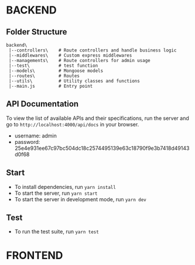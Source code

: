 # BACKEND
## Folder Structure

```
backend\
 |--controllers\    # Route controllers and handle business logic
 |--middlewares\    # Custom express middlewares
 |--managements\    # Route controllers for admin usage
 |--test\           # test function
 |--models\         # Mongoose models 
 |--routes\         # Routes
 |--utils\          # Utility classes and functions
 |--main.js         # Entry point
 ```

## API Documentation
To view the list of available APIs and their specifications, run the server and go to `http://localhost:4000/api/docs` in your browser.
- username: admin
- password: 25e4e931ee67c97bc504dc18c2574495139e63c18790f9e3b7418d49143d0f68
## Start
- To install dependencies, run `yarn install`
- To start the server, run `yarn start`
- To start the server in development mode, run `yarn dev`
## Test
- To run the test suite, run `yarn test`
# FRONTEND
